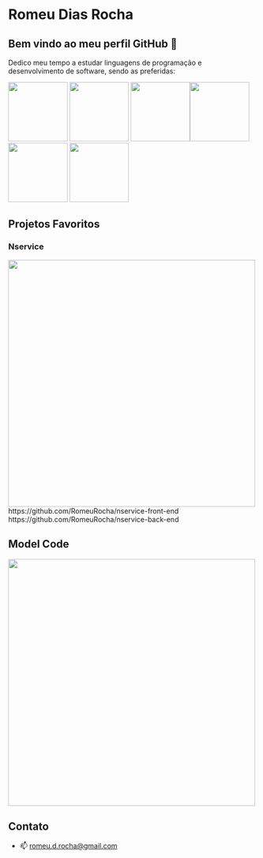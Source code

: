 
# Romeu Dias Rocha

## Bem vindo ao meu perfil GitHub 👋

Dedico meu tempo a estudar linguagens de programação e desenvolvimento de software, sendo as preferidas:

 <img src="https://cdn.jsdelivr.net/gh/devicons/devicon/icons/java/java-original.svg"  width="120px"/> <img src="https://cdn.jsdelivr.net/gh/devicons/devicon/icons/spring/spring-original.svg"  width="120px"/>   <img src="https://cdn.jsdelivr.net/gh/devicons/devicon/icons/javascript/javascript-original.svg" width="120px"/><img src="https://cdn.jsdelivr.net/gh/devicons/devicon/icons/nodejs/nodejs-original.svg" width="120px"/>   <img src="https://cdn.jsdelivr.net/gh/devicons/devicon/icons/react/react-original.svg" width="120px"/> <img src="https://cdn.jsdelivr.net/gh/devicons/devicon/icons/vuejs/vuejs-original.svg" width="120px"/>
          
## Projetos Favoritos

### Nservice
<img src="https://user-images.githubusercontent.com/62400878/221379825-eb14e159-0c01-4aed-a1a8-0cb45a969d7f.png" width="500px"/>
https://github.com/RomeuRocha/nservice-front-end  https://github.com/RomeuRocha/nservice-back-end

## Model Code
<img src="https://user-images.githubusercontent.com/62400878/221380013-b8872c16-e9c3-468d-ba34-3dfbca127f41.png" width="500px"/>

## Contato

- 📫 romeu.d.rocha@gmail.com


